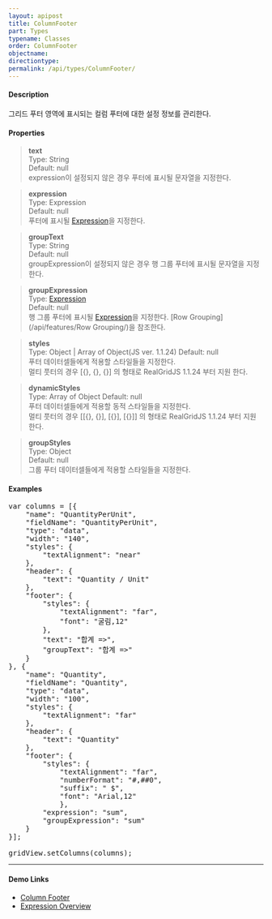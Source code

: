 ```yaml
---
layout: apipost
title: ColumnFooter
part: Types
typename: Classes
order: ColumnFooter
objectname: 
directiontype: 
permalink: /api/types/ColumnFooter/
---
```


#### Description

 그리드 푸터 영역에 표시되는 컬럼 푸터에 대한 설정 정보를 관리한다.

#### Properties

> **text**  
> Type: String   
> Default:  null     
> expression이 설정되지 않은 경우 푸터에 표시될 문자열을 지정한다.   

> **expression**  
> Type: Expression  
> Default: null    
> 푸터에 표시될 [Expression](/api/features/Expression)을 지정한다.   

> **groupText**  
> Type: String  
> Default:  null     
> groupExpression이 설정되지 않은 경우 행 그룹 푸터에 표시될 문자열을 지정한다.  

> **groupExpression**  
> Type: [Expression](/api/features/Expression)  
> Default: null     
> 행 그룹 푸터에 표시될 [Expression](/api/features/Expression)을 지정한다. [Row Grouping](/api/features/Row Grouping/)을 참조한다.  

> **styles**  
> Type: Object | Array of Object(JS ver. 1.1.24) 
> Default:  null     
> 푸터 데이터셀들에게 적용할 스타일들을 지정한다.   
> 멀티 풋터의 경우 [{}, {}, {}] 의 형태로 RealGridJS 1.1.24 부터 지원 한다.        

> **dynamicStyles**  
> Type: Array of Object 
> Default:  null     
> 푸터 데이터셀들에게 적용할 동적 스타일들을 지정한다.   
> 멀티 풋터의 경우 [[{}, {}], [{}], [{}]] 의 형태로 RealGridJS 1.1.24 부터 지원 한다.       

> **groupStyles**  
> Type: Object   
> Default:  null     
> 그룹 푸터 데이터셀들에게 적용할 스타일들을 지정한다.   

#### Examples   

<pre class="prettyprint">
var columns = [{
    "name": "QuantityPerUnit",
    "fieldName": "QuantityPerUnit",
    "type": "data",
    "width": "140",
    "styles": {
        "textAlignment": "near"
    },
    "header": {
        "text": "Quantity / Unit"
    },
    "footer": {
        "styles": {
            "textAlignment": "far",
            "font": "굴림,12"
        },
        "text": "합계 =>",
        "groupText": "합계 =>"
    }
}, {
    "name": "Quantity",
    "fieldName": "Quantity",
    "type": "data",
    "width": "100",
    "styles": {
        "textAlignment": "far"
    },
    "header": {
        "text": "Quantity"
    },
    "footer": {
        "styles": { 
            "textAlignment": "far",
            "numberFormat": "#,##0",
            "suffix": " $",
            "font": "Arial,12"
            },
        "expression": "sum",
        "groupExpression": "sum"
    }
}];

gridView.setColumns(columns);
</pre>

---

#### Demo Links 

* [Column Footer](http://demo.realgrid.com/HeaderAndFooter/ColumnFooter/) 
* [Expression Overview](http://help.realgrid.com/api/features/Expression) 